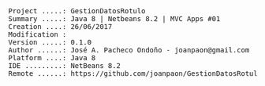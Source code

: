 <pre>

Project .....: GestionDatosRotulo
Summary .....: Java 8 | Netbeans 8.2 | MVC Apps #01
Creation ....: 26/06/2017
Modification : 
Version .....: 0.1.0
Author ......: José A. Pacheco Ondoño - joanpaon@gmail.com
Platform ....: Java 8
IDE .........: NetBeans 8.2
Remote ......: https://github.com/joanpaon/GestionDatosRotulo.git

</pre>
